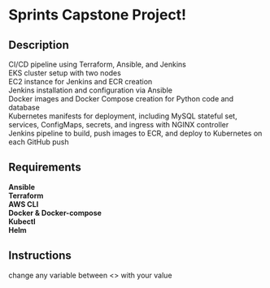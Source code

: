 # Sprints Capstone Project!
## Description
CI/CD pipeline using Terraform, Ansible, and Jenkins <br />
EKS cluster setup with two nodes <br />
EC2 instance for Jenkins and ECR creation <br />
Jenkins installation and configuration via Ansible <br />
Docker images and Docker Compose creation for Python code and database <br />
Kubernetes manifests for deployment, including MySQL stateful set, services, ConfigMaps, secrets, and ingress with NGINX controller <br />
Jenkins pipeline to build, push images to ECR, and deploy to Kubernetes on each GitHub push <br />

## Requirements
**Ansible** <br />
**Terraform** <br />
**AWS CLI** <br />
**Docker & Docker-compose** <br />
**Kubectl** <br />
**Helm**  <br />

## Instructions
change any variable between <> with your value
